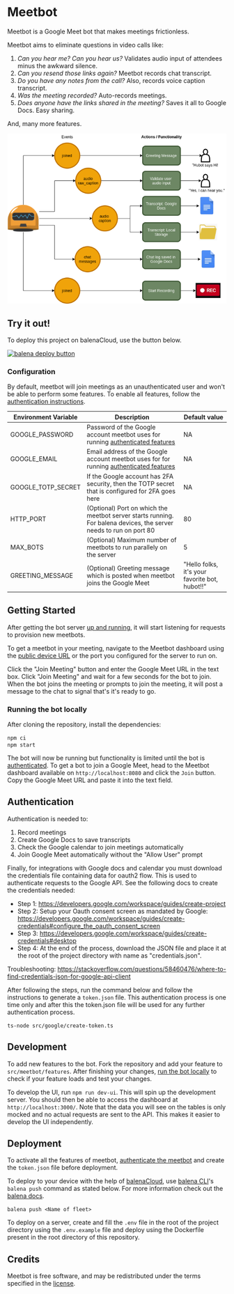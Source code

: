 # Meetbot 

Meetbot is a Google Meet bot that makes meetings frictionless. 

Meetbot aims to eliminate questions in video calls like:

1. _Can you hear me? Can you hear us?_ Validates audio input of attendees minus the awkward silence.
2. _Can you resend those links again?_ Meetbot records chat transcript.
3. _Do you have any notes from the call?_ Also, records voice caption transcript.
4. _Was the meeting recorded?_ Auto-records meetings.
5. _Does anyone have the links shared in the meeting?_ Saves it all to Google Docs. Easy sharing.

And, many more features.

![](img/diagram.drawio.png)

## Try it out!

To deploy this project on balenaCloud, use the button below.

[![balena deploy button](https://www.balena.io/deploy.svg)](https://dashboard.balena-cloud.com/deploy?repoUrl=https://github.com/balena-io-playground/meetbot)

### Configuration

By default, meetbot will join meetings as an unauthenticated user and won't be able to perform some features. To enable all features, follow the [authentication instructions](#authentication). 

| Environment Variable | Description                                                                                                        | Default value                                  |
| -------------------- | ------------------------------------------------------------------------------------------------------------------ | ---------------------------------------------- |
| GOOGLE_PASSWORD      | Password of the Google account meetbot uses for running [authenticated features](#authentication)                  | NA                                             |
| GOOGLE_EMAIL         | Email address of the Google account meetbot uses for for running [authenticated features](#authentication)         | NA                                             |
| GOOGLE_TOTP_SECRET   | If the Google account has 2FA security, then the TOTP secret that is configured for 2FA goes here                  | NA                                             |
| HTTP_PORT            | (Optional) Port on which the meetbot server starts running. For balena devices, the server needs to run on port 80 | 80                                             |
| MAX_BOTS             | (Optional) Maximum number of meetbots to run parallely on the server                                               | 5                                              |
| GREETING_MESSAGE     | (Optional) Greeting message which is posted when meetbot joins the Google Meet                                     | "Hello folks, it's your favorite bot, hubot!!" |

## Getting Started

After getting the bot server [up and running](#deployment), it will start listening for requests to provision new meetbots. 

To get a meetbot in your meeting, navigate to the Meetbot dashboard using the [public device URL](https://www.balena.io/docs/learn/manage/actions/#enable-public-device-url) or the port you configured for the server to run on. 

Click the "Join Meeting" button and enter the Google Meet URL in the text box. Click "Join Meeting" and wait for a few seconds for the bot to join. When the bot joins the meeting or prompts to join the meeting, it will post a message to the chat to signal that's it's ready to go.

### Running the bot locally

After cloning the repository, install the dependencies:

```
npm ci
npm start
```

The bot will now be running but functionality is limited until the bot is [authenticated](#authentication). To get a bot to join a Google Meet, head to the Meetbot dashboard available on `http://localhost:8080` and click the `Join` button. Copy the Google Meet URL and paste it into the text field.


## Authentication

Authentication is needed to:

1. Record meetings
2. Create Google Docs to save transcripts
3. Check the Google calendar to join meetings automatically
4. Join Google Meet automatically without the "Allow User" prompt

Finally, for integrations with Google docs and calendar you must download the credentials file containing data for oauth2 flow. This is used to authenticate requests to the Google API. See the following docs to create the credentials needed:

- Step 1: https://developers.google.com/workspace/guides/create-project
- Step 2: Setup your Oauth consent screen as mandated by Google: https://developers.google.com/workspace/guides/create-credentials#configure_the_oauth_consent_screen
- Step 3: https://developers.google.com/workspace/guides/create-credentials#desktop
- Step 4: At the end of the process, download the JSON file and place it at the root of the project directory with name as "credentials.json".

Troubleshooting: https://stackoverflow.com/questions/58460476/where-to-find-credentials-json-for-google-api-client

After following the steps, run the command below and follow the instructions to generate a `token.json` file. This authentication process is one time only and after this the token.json file will be used for any further authentication process. 

```
ts-node src/google/create-token.ts
```

## Development

To add new features to the bot. Fork the repository and add your feature to `src/meetbot/features`. After finishing your changes, [run the bot locally](#running-the-bot-locally) to check if your feature loads and test your changes. 

To develop the UI, run `npm run dev-ui`. This will spin up the development server. You should then be able to access the dashboard at `http://localhost:3000/`. Note that the data you will see on the tables is only mocked and no actual requests are sent to the API. This makes it easier to develop the UI independently.

## Deployment

To activate all the features of meetbot, [authenticate the meetbot](#authentication) and create the `token.json` file before deployment. 

To deploy to your device with the help of [balenaCloud](https://www.balena.io/cloud/), use [balena CLI](https://github.com/balena-io/balena-cli/blob/master/INSTALL.md)'s `balena push` command as stated below. For more information check out the [balena docs](https://www.balena.io/docs/learn/deploy/deployment/).

```
balena push <Name of fleet>
```

To deploy on a server, create and fill the `.env` file in the root of the project directory using the `.env.example` file and deploy using the Dockerfile present in the root directory of this repository. 

## Credits

Meetbot is free software, and may be redistributed under the terms specified in the [license](./LICENSE).
